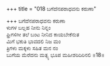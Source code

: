 +++
title = "018 ಬಗೆದೆನಪರಾಧವನು ಕರುಣಾ"

+++
ಬಗೆದೆನಪರಾಧವನು ಕರುಣಾ  
ಳುಗಳ ಬಲ್ಲಹ ನೀನು ನಿನ್ನಂ  
ಘ್ರಿಗಳಿಗೀ ತಲೆ ಬಂಟ ನೀನಿದ ಕಾಯಬೇಕೆನುತ  
ಮಿಗೆ ಭಕುತಿ ಭಾವದಲಿ ನಿಜ ಮಂ  
ತ್ರಿಗಳು ಮಕ್ಕಳು ಸಹಿತ ಮನ ನಂ  
ಬುಗೆಯ ಮೆರೆದನು ಮತ್ಸ್ಯ ಭೂಪ ಮಹೀಶರಿದಿರಿನಲಿ     ॥18॥